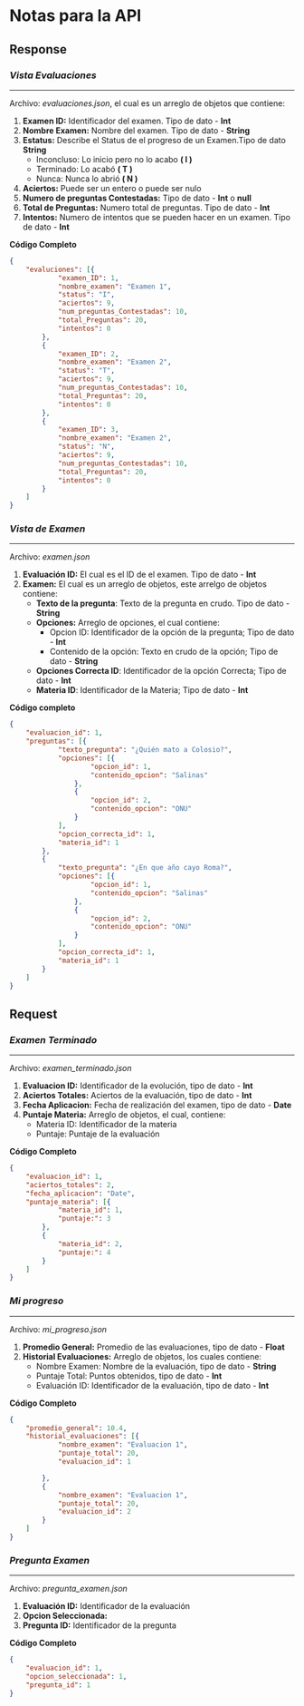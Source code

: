 # Notas para la API 

## Response
### *Vista Evaluaciones*
---
Archivo: *evaluaciones.json*, el cual es un arreglo de objetos que contiene:
1. **Examen ID:** Identificador del examen. Tipo de dato - **Int**
2. **Nombre Examen:** Nombre del examen. Tipo de dato - **String**
3. **Estatus:** Describe el Status de el progreso de un Examen.Tipo de dato **String**
    * Inconcluso: Lo inicio pero no lo acabo **( I )**
    * Terminado: Lo acabó **( T )**
    * Nunca: Nunca lo abrió  **( N )**
4. **Aciertos:** Puede ser un entero o puede ser nulo
5. **Numero de preguntas Contestadas:** Tipo de dato - **Int** o **null**
6. **Total de Preguntas:** Numero total de preguntas. Tipo de dato - **Int**
7. **Intentos:** Numero de intentos que se pueden hacer en un examen. Tipo de dato - **Int**

**Código Completo**

```json
{
    "evaluciones": [{
            "examen_ID": 1,
            "nombre_examen": "Examen 1",
            "status": "I",
            "aciertos": 9,
            "num_preguntas_Contestadas": 10,
            "total_Preguntas": 20,
            "intentos": 0
        },
        {
            "examen_ID": 2,
            "nombre_examen": "Examen 2",
            "status": "T",
            "aciertos": 9,
            "num_preguntas_Contestadas": 10,
            "total_Preguntas": 20,
            "intentos": 0
        },
        {
            "examen_ID": 3,
            "nombre_examen": "Examen 2",
            "status": "N",
            "aciertos": 9,
            "num_preguntas_Contestadas": 10,
            "total_Preguntas": 20,
            "intentos": 0
        }
    ]
}
```

### *Vista de Examen*
---
Archivo: *examen.json*
1. **Evaluación ID:** El cual es el ID de el examen. Tipo de dato - **Int**
2. **Examen:** El cual es un arreglo de objetos, este arrelgo de objetos contiene:
    * **Texto de la pregunta**: Texto de la pregunta en crudo. Tipo de dato - **String**
    * **Opciones:** Arreglo de opciones, el cual contiene:
        * Opcion ID: Identificador de la opción de la pregunta; Tipo de dato - **Int**
        * Contenido de la opción: Texto en crudo de la opción; Tipo de dato - **String**
    * **Opciones Correcta ID**: Identificador de la opción Correcta; Tipo de dato - **Int**
    * **Materia ID**: Identificador de la Materia; Tipo de dato - **Int**

**Código completo**

```json
{
    "evaluacion_id": 1,
    "preguntas": [{
            "texto_pregunta": "¿Quién mato a Colosio?",
            "opciones": [{
                    "opcion_id": 1,
                    "contenido_opcion": "Salinas"
                },
                {
                    "opcion_id": 2,
                    "contenido_opcion": "ONU"
                }
            ],
            "opcion_correcta_id": 1,
            "materia_id": 1
        },
        {
            "texto_pregunta": "¿En que año cayo Roma?",
            "opciones": [{
                    "opcion_id": 1,
                    "contenido_opcion": "Salinas"
                },
                {
                    "opcion_id": 2,
                    "contenido_opcion": "ONU"
                }
            ],
            "opcion_correcta_id": 1,
            "materia_id": 1
        }
    ]
}
```

## Request
### *Examen Terminado*
---
Archivo: *examen_terminado.json*
1. **Evaluacion ID:** Identificador de la evolución, tipo de dato -  **Int**
2. **Aciertos Totales:** Aciertos de la evaluación, tipo de dato - **Int**
3. **Fecha Aplicacion:** Fecha de realización del examen, tipo de dato - **Date**
4. **Puntaje Materia:** Arreglo de objetos, el cual, contiene:
    * Materia ID: Identificador de la materia
    * Puntaje: Puntaje de la evaluación

**Código Completo**

```json
{
    "evaluacion_id": 1,
    "aciertos_totales": 2,
    "fecha_aplicacion": "Date",
    "puntaje_materia": [{
            "materia_id": 1,
            "puntaje:": 3
        },
        {
            "materia_id": 2,
            "puntaje:": 4
        }
    ]
}
```

### *Mi progreso*
---
Archivo: *mi_progreso.json*
1. **Promedio General:** Promedio de las evaluaciones, tipo de dato - **Float**
2. **Historial Evaluaciones:** Arreglo de objetos, los cuales contiene:
    * Nombre Examen: Nombre de la evaluación, tipo de dato - **String**
    * Puntaje Total: Puntos obtenidos, tipo de dato - **Int**
    * Evaluación ID: Identificador de la evaluación, tipo de dato - **Int**

**Código Completo**

```json
{
    "promedio_general": 10.4,
    "historial_evaluaciones": [{
            "nombre_examen": "Evaluacion 1",
            "puntaje_total": 20,
            "evaluacion_id": 1

        },
        {
            "nombre_examen": "Evaluacion 1",
            "puntaje_total": 20,
            "evaluacion_id": 2
        }
    ]
}
```

### *Pregunta Examen*
---
Archivo: *pregunta_examen.json*
1. **Evaluación ID:** Identificador de la evaluación
2. **Opcion Seleccionada:**
3. **Pregunta ID:** Identificador de la pregunta

**Código Completo**

```json
{
    "evaluacion_id": 1,
    "opcion_seleccionada": 1,
    "pregunta_id": 1
}
```

